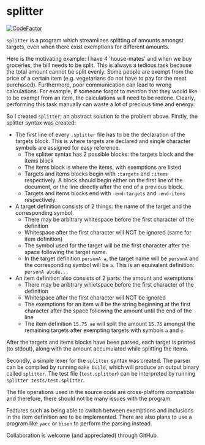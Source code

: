 # splitter

[![CodeFactor](https://www.codefactor.io/repository/github/navaz-alani/splitter/badge)](https://www.codefactor.io/repository/github/navaz-alani/splitter)

`splitter` is a program which streamlines splitting of amounts amongst targets, even when there exist exemptions for different amounts.

Here is the motivating example: I have 4 'house-mates' and when we buy groceries, the bill needs to be split. This is always a tedious task because the total amount cannot be split evenly. Some people are exempt from the price of a certain item (e.g. vegetarians do not have to pay for the meat purchased). Furthermore, poor communication can lead to wrong calculations. For example, if someone forgot to mention that they would like to be exempt from an item, the calculations will need to be redone. Clearly, performing this task manually can waste a lot of precious time and energy.

So I created `splitter`; an abstract solution to the problem above. Firstly, the splitter syntax was created:

* The first line of every `.splitter` file has to be the declaration of the targets block. This is where targets are declared and single character symbols are assigned for easy reference.
  * The splitter syntax has 2 possible blocks: the targets block and the items block
  * The items block is where the items, with exemptions are listed
  * Targets and items blocks begin with `:targets` and `:items` respectively. A block should begin either on the first line of the document, or the line directly after the end of a previous block.
  * Targets and items blocks end with `:end-targets` and `:end-items` respectively.
* A target definition consists of 2 things: the name of the target and the corresponding symbol. 
  * There may be arbitrary whitespace before the first character of the definition
  * Whitespace after the first character will NOT be ignored (same for item definition)
  * The symbol used for the target will be the first character after the space following the target name.
  * In the target definition `personA a`, the target name will be `personA` and the corresponding symbol will be `a`. This is an equivalent definition: `personA abcde...`
* An item definition also consists of 2 parts: the amount and exemptions
  * There may be aribtrary whietspace before the first character of the definition
  * Whitespace after the first character will NOT be ignored
  * The exemptions for an item will be the string beginning at the first character after the space following the amount until the end of the line
  * The item definition `15.75 ae` will split the amount `15.75` amongst the remaining targets after exempting targets with symbols `a` and `e`.

After the targets and items blocks have been parsed, each target is printed (to stdout), along with the amount accumulated while splitting the items.

Secondly, a simple lexer for the `splitter` syntax was created. The parser can be compiled by running `make build`, which will produce an output binary called `splitter`. The test file (`test.splitter`) can be interpreted by running `splitter tests/test.splitter`.

The file operations used in the source code are cross-platform compatible and therefore, there should not be many issues with the program.

Features such as being able to switch between exemptions and inclusions in the item definition are to be implemented. There are also plans to use a program like `yacc` or `bison` to perform the parsing instead.

Collaboration is welcome (and appreciated) through GitHub.
